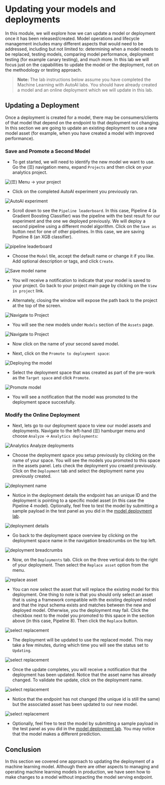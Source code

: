 # Updating your models and deployments

In this module, we will explore how we can update a model or deployment once it has been released/created. Model operations and lifecycle management includes many different aspects that would need to be addressed, including but not limited to: determining when a model needs to be replaced, testing models, comparing model performance, deployment testing (for example canary testing), and much more. In this lab we will focus just on the capabilities to update the model or the deployment, not on the methodology or testing approach.

> **Note:** The lab instructions below assume you have completed the Machine Learning with AutoAI labs. You should have already created a model and an online deployment which we will update in this lab.

## Updating a Deployment

Once a deployment is created for a model, there may be consumers/clients of that model that depend on the endpoint to that deployment not changing. In this section we are going to update an existing deployment to use a new model asset (for example, when you have created a model with improved performance).

### Save and Promote a Second Model

* To get started, we will need to identify the new model we want to use. Go the (☰) navigation menu, expand `Projects` and then click on your analytics project.

![(☰) Menu -> your project](../.gitbook/assets/images/navigation/menu-your-project.png)

* Click on the completed AutoAI experiment you previously ran.

![AutoAI experiment](../.gitbook/assets/images/autoai/select-completed-autoaiexp.png)

* Scroll down to see the `Pipeline leaderboard`. In this case, Pipeline 4 (a Gradient Boosting Classifier) was the pipeline with the best result for our experiment and the one we deployed previously. We will deploy a second pipeline using a different model algorithm. Click on the `Save as` button next for one of other pipelines. In this case, we are saving Pipeline 8 (an XGB classifier).

![pipeline leaderboard](../.gitbook/assets/images/autoai/save-second-model.png)

* Choose the `Model` tile, accept the default name or change it if you like. Add optional description or tags, and click `Create`.

![Save model name](../.gitbook/assets/images/autoai/autoai-save-model-name.png)

* You will receive a notification to indicate that your model is saved to your project. Go back to your project main page by clicking on the `View in project` link.

* Alternately, closing the window will expose the path back to the project at the top of the screen.

![Navigate to Project](../.gitbook/assets/images/autoai/autoai-navigate-to-project.png)

* You will see the new models under `Models` section of the `Assets` page.

![Navigate to Project](../.gitbook/assets/images/autoai/autoai-multiple-savedmodels.png)

* Now click on the name of your second saved model.

* Next, click on the `Promote to deployment space`:

![Deploying the model](../.gitbook/assets/images/autoai/autoai-promote-to-space.png)

* Select the deployment space that was created as part of the pre-work as the `Target space` and click `Promote`.

![Promote model](../.gitbook/assets/images/autoai/autoai-promote-to-space-confirm.png)

* You will see a notification that the model was promoted to the deployment space succesfully.

### Modify the Online Deployment

* Next, lets go to our deployment space to view our model assets and deployments. Navigate to the left-hand (☰) hamburger menu and choose `Analyze` -> `Analytics deployments`:

![Analytics Analyze deployments](../.gitbook/assets/images/navigation/menu-analytics-deployments.png)

* Choose the deployment space you setup previously by clicking on the name of your space. You will see the models you promoted to this space in the assets panel. Lets check the deployment you creaetd previously. Click on the `Deployment` tab and select the deployment name you previously created.

![deployment name](../.gitbook/assets/images/deployment/deployment-name-overview.png)

* Notice in the deployment details the endpoint has an unique ID and the deployment is pointing to a specific model asset (in this case the Pipeline 4 model). Optionally, feel free to test the model by submitting a sample payload in the test panel as you did in the [model deployment lab](./README.md).

![deployment details](../.gitbook/assets/images/deployment/deployment-name-details.png)

* Go back to the deployment space overview by clicking on the deployment space name in the navigation breadcrumbs on the top left.

![deployment breadcrumbs](../.gitbook/assets/images/deployment/deployment-name-menu.png)

* Now, on the `Deployments` tab. Click on the three vertical dots to the right of your deployment. Then select the `Replace asset` option from the menu.

![replace asset](../.gitbook/assets/images/deployment/deployment-replace-asset.png)

* You can now select the asset that will replace the existing model for this deployment. One thing to note is that you should only select an asset that is using a framework compatible with the existing deployed mdoel and that the input schema exists and matches between the new and deployed model. Otherwise, you the deployment may fail. Click the checkbox next to the model you promoted to this space in the section above (in this case, Pipeline 8). Then click the `Replace` button.

![select replacement](../.gitbook/assets/images/deployment/deployment-replace-asset-select.png)

* The deployment will be updated to use the replaced model. This may take a few minutes, during which time you will see the status set to `Updating`.

![select replacement](../.gitbook/assets/images/deployment/deployment-replace-asset-updating.png)

* Once the update completes, you will receive a notification that the deployment has been updated. Notice that the asset name has already changed. To validate the update, click on the deployment name.

![select replacement](../.gitbook/assets/images/deployment/deployment-select-name-updated.png)

* Notice that the endpoint has not changed (the unique id is still the same) but the associated asset has been updated to our new model.

![select replacement](../.gitbook/assets/images/deployment/deployment-validate-update.png)

* Optionally, feel free to test the model by submitting a sample payload in the test panel as you did in the [model deployment lab](./README.md). You may notice that the model makes a different prediction.

## Conclusion

In this section we covered one approach to updating the deployment of a machine learning model. Although there are other aspects to managing and operating machine learning models in production, we have seen how to make changes to a model without impacting the model serving endpoint.
